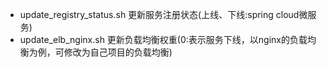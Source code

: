 * update_registry_status.sh 更新服务注册状态(上线、下线:spring cloud微服务)
* update_elb_nginx.sh 更新负载均衡权重(0:表示服务下线，以nginx的负载均衡为例，可修改为自己项目的负载均衡)
